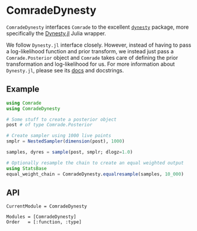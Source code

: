 # ComradeDynesty

`ComradeDynesty` interfaces `Comrade` to the excellent [`dynesty`](https://github.com/joshspeagle/dynesty) package, more specifically
the [Dynesty.jl](https://github.com/ptiede/Dynesty.jl) Julia wrapper.

We follow `Dynesty.jl` interface closely. However, 
instead of having to pass a log-likelihood function and prior transform, we instead just pass a `Comrade.Posterior` object
and `Comrade` takes care of defining the prior transformation and 
log-likelihood for us.
For more information about `Dynesty.jl`, please see its [docs](https://github.com/ptiede/Dynesty.jl) and docstrings.

## Example

```julia
using Comrade
using ComradeDynesty

# Some stuff to create a posterior object
post # of type Comrade.Posterior

# Create sampler using 1000 live points
smplr = NestedSampler(dimension(post), 1000)

samples, dyres = sample(post, smplr; dlogz=1.0)

# Optionally resample the chain to create an equal weighted output
using StatsBase
equal_weight_chain = ComradeDynesty.equalresample(samples, 10_000)
```

## API

```@meta
CurrentModule = ComradeDynesty
```

```@autodocs
Modules = [ComradeDynesty]
Order   = [:function, :type]
```

